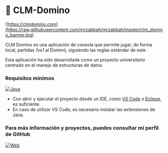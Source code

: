 # 👾 CLM-Domino
![https://clmdomino.com](https://raw.githubusercontent.com/mrzabbah/mrzabbah/master/clm_domino_banner.jpg)

CLM Domino es una aplicación de consola que permite jugar, de forma local, partidas *1vs1* al Dominó, siguiendo las reglas estándar de este.

Esta aplicación ha sido desarrollada como un proyecto universitario centrado en el manejo de estructuras de datos.

### Requisitos mínimos
[![Java](https://img.shields.io/badge/Java-17-318787?longCache=true&style=flat-square)](https://www.oracle.com/java/technologies/downloads/)

* Con abrir y ejecutar el proyecto desde un IDE, como [VS Code](https://code.visualstudio.com/) o [Eclipse](https://www.eclipse.org/downloads/), es suficiente.
* En caso de utilizar VS Code, es necesario instalar las extensiones de Java.

### Para más información y proyectos, puedes consultar mi perfil de GitHub

[![Web](https://img.shields.io/badge/GitHub-MrZabbah-9b854b?style=for-the-badge&logo=github&logoColor=white&labelColor=101010)](https://github.com/mrzabbah)
